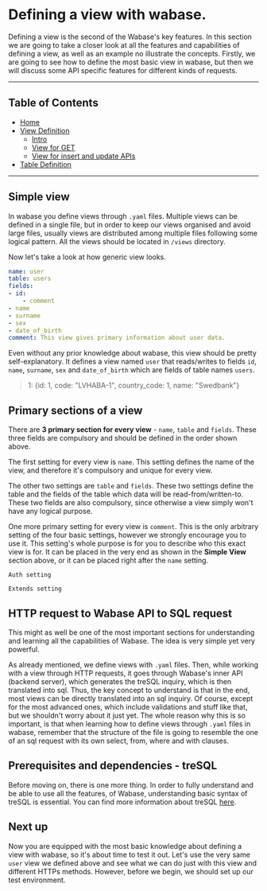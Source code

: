 # Defining a view with wabase.

Defining a view is the second of the Wabase's key features. In this section we are going to take a closer look at
all the features and capabilities of defining a view, as well as an example no illustrate the concepts. Firstly, we
are going to see how to define the most basic view in wabase, but then we will discuss some API specific features for
different kinds of requests.

---

## Table of Contents

* [Home](Home.md)
* [View Definition](View-Intro.md)
    * [Intro](View-Intro.md)
    * [View for GET](View-Get.md)
    * [View for insert and update APIs](View-InsertUpdate.md)
* [Table Definition](Table-Definition.md)



---

## Simple view

In wabase you define views through `.yaml` files. Multiple views can be defined in a single file, but in order to keep
our views organised and avoid large files, usually views are distributed among multiple files following some logical
pattern. All the views should be located in `/views` directory.

Now let's take a look at how generic view looks.

```yaml
name: user
table: users
fields:
- id:
    - comment
- name
- surname
- sex
- date_of_birth
comment: This view gives primary information about user data.
```

Even without any prior knowledge about wabase, this view should be pretty self-explanatory. It defines a view named
`user` that reads/writes to fields `id`, `name`, `surname`, `sex` and `date_of_birth` which are fields of table
names `users`.

> 1: {id: 1, code: "LVHABA-1", country_code: 1, name: "Swedbank"}
>
>
>
>
>
>

## Primary sections of a view

There are **3 primary section for every view** - `name`, `table` and `fields`. These three fields are compulsory
and should be defined in the order shown above.

The first setting for every view is `name`. This setting defines the name of the view, and therefore it's compulsory
and unique for every view.

The other two settings are `table` and `fields`. These two settings define the table and the fields of the table
which data will be read-from/written-to. These two fields are also compulsory, since otherwise a view simply won't
have any logical purpose.

One more primary setting for every view is `comment`. This is the only arbitrary setting of the four basic settings,
however we strongly encourage you to use it. This setting's whole purpose is for you to describe who this exact view
is for. It can be placed in the very end as shown in the **Simple View** section above, or it can be placed right after
the `name` setting.

`Auth setting`

`Extends setting`

## HTTP request to Wabase API to SQL request

This might as well be one of the most important sections for understanding and learning all the capabilities
of Wabase. The idea is very simple yet very powerful.

As already mentioned, we define views with `.yaml` files. Then, while working with a view through HTTP requests, it
goes through Wabase's inner API (backend server), which generates the treSQL inquiry, which is then translated into
sql. Thus, the key concept to understand is that in the end, most views can be directly translated into an sql 
inquiry. Of course, except for the most advanced ones, which include validations and stuff like that, but we 
shouldn't worry about it just yet. The whole reason why this is so important, is that when learning how to define 
views through `.yaml` files in wabase, remember that the structure of the file is going to resemble the one of 
an sql request with its own select, from, where and with clauses.

## Prerequisites and dependencies - treSQL

Before moving on, there is one more thing. In order to fully understand and be able to use all the features, of
Wabase, understanding basic syntax of treSQL is essential. You can find more information about treSQL
[here](https://github.com/mrumkovskis/tresql).

## Next up

Now you are equipped with the most basic knowledge about defining a view with wabase, so it's about time to test
it out. Let's use the very same `user` view we defined above and see what we can do just with this view and
different HTTPs methods. However, before we begin, we should set up our test environment.
